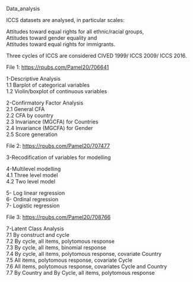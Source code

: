 Data_analysis

ICCS datasets are analysed, in particular scales:  

Attitudes toward equal rights for all ethnic/racial groups,  
Attitudes toward gender equality and  
Attitudes toward equal rights for immigrants.  

Three cycles of ICCS are considered CIVED 1999/ ICCS 2009/ ICCS 2016.  

File 1: https://rpubs.com/PameI20/706641

1-Descriptive Analysis  
1.1 Barplot of categorical variables  
1.2 Violin/boxplot of continuous variables  

2-Confirmatory Factor Analysis  
2.1 General CFA  
2.2 CFA by country  
2.3 Invariance (MGCFA) for Countries  
2.4 Invariance (MGCFA) for Gender  
2.5 Score generation  

File 2:  https://rpubs.com/PameI20/707477  

3-Recodification of variables for modelling  

4-Multilevel modelling  
4.1 Three level model  
4.2 Two level model  

5- Log linear regression  
6- Ordinal regression  
7- Logistic regression  


File 3:  https://rpubs.com/PameI20/708766  

7-Latent Class Analysis   
7.1 By construct and cycle  
7.2 By cycle, all items, polytomous response  
7.3 By cycle, all items, binomial response  
7.4 By cycle, all items, polytomous response, covariate Country  
7.5 All items, polytomous response, covariate Cycle  
7.6 All items, polytomous response, covariates Cycle and Country  
7.7 By Country and By Cycle, all items, polytomous response  




